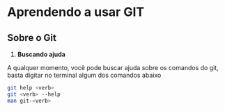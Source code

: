 # Aprendendo a usar GIT

## Sobre o Git

1. **Buscando ajuda**

A qualquer momento, você pode buscar ajuda sobre os comandos do git, basta digitar no terminal algum dos comandos abaixo

```bash
git help <verb>
git <verb> --help
man git-<verb>
```